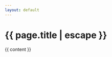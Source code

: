 ```yaml
---
layout: default
---
```


  <h1 class="fade-in-element primary-heading-no-slash capitalize content-container">
    {{ page.title | escape }}
  </h1>
  <div class="{{ page.markdown }} max-w-none content-container">
    {{ content }}
  </div>
